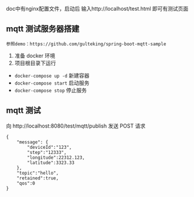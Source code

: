
doc中有nginx配置文件，启动后 输入http://localhost/test.html 即可有测试页面


## mqtt 测试服务器搭建
    参照demo：https://github.com/gulteking/spring-boot-mqtt-sample
1. 准备 docker 环境
2. 项目根目录下运行
* `docker-compose up -d` 新建容器
* `docker-compose start` 启动服务
* `docker-compose stop` 停止服务

## mqtt 测试
向 http://localhost:8080/test/mqtt/publish 发送 POST 请求
````
{
	"message": {
		"deviceId":"123",
		"step":"12333",
		"longitude":22312.123,
		"latitude":3323.33
	},
	"topic":"hello",
	"retained":true,
	"qos":0
}
````